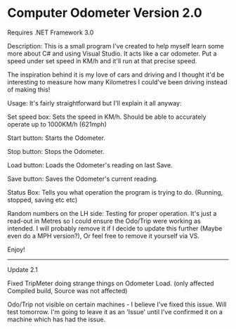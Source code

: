 # Computer Odometer Version 2.0

Requires .NET Framework 3.0

Description:
This is a small program I've created to help myself learn some more about C# and using Visual Studio.
It acts like a car odometer. Put a speed under set speed in KM/h and it'll run at that precise speed.

The inspiration behind it is my love of cars and driving and I thought it'd be interesting to measure how many Kilometres I could've been driving instead
of making this!

Usage:
It's fairly straightforward but I'll explain it all anyway:

Set speed box: Sets the speed in KM/h. Should be able to accurately operate up to 1000KM/h (621mph)

Start button: Starts the Odometer.

Stop button: Stops the Odometer.

Load button: Loads the Odometer's reading on last Save.

Save button: Saves the Odometer's current reading.

Status Box: Tells you what operation the program is trying to do. (Running, stopped, saving etc etc)

Random numbers on the LH side: Testing for proper operation. It's just a read-out in Metres so I could ensure the Odo/Trip were working as intended.
I will probably remove it if I decide to update this further (Maybe even do a MPH version?), Or feel free to remove it yourself via VS.

Enjoy!

----------------------------------------------------------------------------------------------------------------------------------------------
Update 2.1

Fixed TripMeter doing strange things on Odometer Load. (only affected Compiled build, Source was not affected)

Odo/Trip not visible on certain machines - I believe I've fixed this issue. Will test tomorrow. I'm going to leave it as an 'Issue' until I've confirmed
it on a machine which has had the issue.



